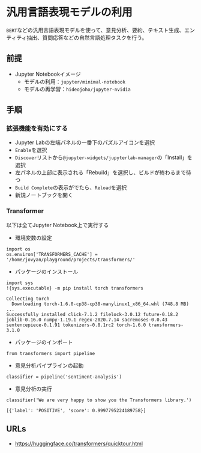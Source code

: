 # 汎用言語表現モデルの利用

`BERT`などの汎用言語表現モデルを使って、意見分析、要約、テキスト生成、エンティティ抽出、質問応答などの自然言語処理タスクを行う。

## 前提

- Jupyter Notebookイメージ
  - モデルの利用：`jupyter/minimal-notebook`
  - モデルの再学習：`hideojoho/jupyter-nvidia`

## 手順

### 拡張機能を有効にする

- Jupyter Labの左端パネルの一番下のパズルアイコンを選択
- `Enable`を選択
- `Discover`リストから`@jupyter-widgets/jupyterlab-manager`の「Install」を選択
- 左パネルの上部に表示される「Rebuild」を選択し、ビルドが終わるまで待つ
- `Build Complete`の表示がでたら、`Reload`を選択
- 新規ノートブックを開く

### Transformer

以下は全てJupyter Notebook上で実行する

- 環境変数の設定

```
import os
os.environ['TRANSFORMERS_CACHE'] = '/home/jovyan/playground/projects/transformers/'
```

- パッケージのインストール

```
import sys
!{sys.executable} -m pip install torch transformers
```
```
Collecting torch
  Downloading torch-1.6.0-cp38-cp38-manylinux1_x86_64.whl (748.8 MB)
...
Successfully installed click-7.1.2 filelock-3.0.12 future-0.18.2 joblib-0.16.0 numpy-1.19.1 regex-2020.7.14 sacremoses-0.0.43 sentencepiece-0.1.91 tokenizers-0.8.1rc2 torch-1.6.0 transformers-3.1.0
```

- パッケージのインポート

```
from transformers import pipeline
```

- 意見分析パイプラインの起動

```
classifier = pipeline('sentiment-analysis')
```

- 意見分析の実行

```
classifier('We are very happy to show you the Transformers library.')
```
```
[{'label': 'POSITIVE', 'score': 0.9997795224189758}]
```

## URLs

- https://huggingface.co/transformers/quicktour.html
